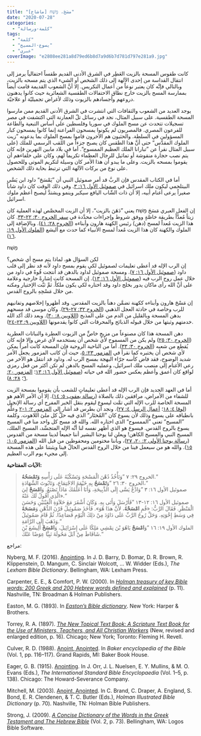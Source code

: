 ```yaml
---
title: "مسَحَ، מָשַׁח [ماشاخ]"
date: "2020-07-28"
categories: 
  - "كلمة-ورسالة"
tags: 
  - "كلمة"
  - "يسوع-المسيح"
  - "عبري"
coverImage: "e2808ee281a8d79ed6b8d7a9d6b7d781d797e281a9.jpg"
---
```


كانت طقوس المسحة بالزيت العَطِر في الشرق الأدنى القديم طقساً احتفالياً يرمز إلى انتقال القداسة من إحدى الآلهة إلى ذلك الشخص أو الشيء الذي يتم مسحه بالزيت، وبالتالي فإنَّه كان يعتبر نوعاً من أعمال التكريس. إلا أنَّ الشعوب القديمة قامت أيضاً بممارسة المسح بالزيت خارج نطاق الاحتفالات الطقسية الشعائرية حيث كانوا يدهنون دروعهم وأجسادهم بالزيوت وذلك لأغراض تجميليّة أو علاجيّة. 

يوجد العديد من الشعوب والثقافات التي انتشرت في الشرق الأدنى القديم ممن مارسوا المسحة الطقسية. على سبيل المثال، نجد في رسائل تلّ العمارنة التي اكتشفت في مصر تسجيلات تتحدث عن مسح الملوك في سوريا وفلسطين على أساس التبعية والطاعة للفرعون المصري. فالمصريون لم يكونوا يمسحون الفراعنة إنما كانوا يمسحون كبار المسؤولين في السلطة. والحثيون هم الآخرون قاموا بمسح الملوك بما يدعونه ”زيت الملوك المقدَّس“ حتى أنَّ هذا الطقس كان يصبح جزءاً من اللقب الرسمي للملك (على سبيل المثال نقرأ عن ”تبارانا الملك العظيم الممسوح“. أما في بلاد مابين النهرين فإنه كان يتم نصب حجارة منقوشة أو تماثيل للرجال العظماء تكريماً لهم، وكان على خلفاءهم أن يقوموا بمسحه بالزيت. وعلى ما يبدو أن هذا الأمر كان وسيلة لتكريم الموتى وللحصول على نوع من بركات الآلهة التي ترتبط بحاية ذلك الشخص.

أما في الكتاب المقدس فإن الربَّ قد أمر صموئيل النبي أن ”يَمْسَحَ“ داود ابن يَسَّى البيتلحمي ليكون ملك اسرائيل في [صموئيل الأول ١٦: ٣](https://biblia.com/books/ar-vandyke/1sam16.3). وفي ذلك الوقت كان داود شاباً صغيراً يرعى أغنام أبيه، إلا أن ذات الشّاب اليافع سيكبر وينمو ويشتدَّ ليصبح أعظم ملوك اسرائيل.

  
إن الفعل العبري مَسَحَ מָשַׁח يعني ”دَهَنَ بالزيت“، إلا أن الزيت المخصَّص لهذه العملية كان زيتاً مُعدَّاً بطريقة خاصَّةٍ ووفق شروط وإجراءات محدَّدة في [سفر الخروج ٣٠: ٢٢-٣٣](https://biblia.com/books/ar-vandyke/ex30.22-33). كان هذا الزيت مُعداً لمسح (دهن) رئيس الكهنة هارون وأبناءه ([الخروج ٢٨: ٤١](https://biblia.com/books/ar-vandyke/ex28.18)). وبالإضافة إلى الملوك والكهنة كان هذا الزيت مُعداً لمسح الأنبياء كما حدث مع أليشع ([الملوك الأول ١٩: ١٦](https://biblia.com/books/ar-vandyke/1ki19.16)).

מָשַׁח

لكن السؤال هو، لماذا يتم مسح أي شخص؟  
إن الرب الإله قد أعطى تعليمات لصموئيل لكي يقوم بمسح داود لأنه قد نظر إلى قلب داود ([صموئيل الأول ١٦: ٧](https://biblia.com/books/ar-vandyke/1ki16.7)). ومسحة صموئيل لداود بالدهن قد أنتجت قُوةً في داود من خلال عمل روح الرب فيه ([صموئيل الأول ١٦: ١٣](https://biblia.com/books/ar-vandyke/1sam16.13)). إن المسحة كانت إشارةً خارجية وعلامة على أنَّ الله رأى ماكان يدور بخلج داود وقد اختاره لكي يكون ملكاً. ثمَّ ثبَّت الإختيار ومكنه من خلال مَسْحِهِ بالروح القدس. 

إن مَسْحَ هارون وأبناءه ككهنة تضمَّن دهناً بالزيت المقدس. وقد أظهروا إخلاصهم وتفانيهم للرب وخاصة في حادثة العجل الذهبي ([الخروج ٣٢: ٢٧-٢٩](https://biblia.com/books/ar-vandyke/ex32.27-29)). وكان موسى قد مسحهم بدهن المسحة وبالقليل من الدم من على المذبح ([اللاويين ٨: ٣٠](https://biblia.com/books/ar-vandyke/lev8.30)). وبعد ذلك أكد الله خدمتهم وثبتها من خلال قبوله الذبائح والمحرقات التي كانوا يقدمونها ([اللاويين ٩: ٢٣-٢٤](https://biblia.com/books/ar-vandyke/lev9.23-24)).

دهن المسحة هذا كان مصنوعاً من مزيجٍ خاصٍّ من الزيوت العطرة والنباتات العطرية ([الخروج ٣٠: ٢٥](https://biblia.com/books/ar-vandyke/ex30.25)) ولم يكن من المسموح لأي شخص أن يستخدمه لأي غرض وإلا فإنه كان يُقطع من شعبه ([الخروج ٣٠: ٣٣](https://biblia.com/books/ar-vandyke/ex30.33)). أما من الناحية الروحية فإن المسحة كانت أمراً يمكن لأي شخص أن يختبره كما نقرأ في [المزمور ٢٣: ٥](https://biblia.com/books/ar-vandyke/ps23.5)، حيث أن كاتب المزمور يجعل الأمر شديد الوضوح، فقد فاض كأسه جرّاء البهجة بمسح الرب له. وداود قد انتقل هو الآخر من رعي الأغنام إلى منصب ملك اسرائيل، وعمليه المسح بالدهن لم تكن أكثر من فعل رمزي لواقع كان أعمق وأعظم يعكس حضور الله في حياته ([صموئيل الأول ١٦: ١٣](https://biblia.com/books/ar-vandyke/1sam16.13)؛ [المزمور ٢٠: ٦](https://biblia.com/books/ar-vandyke/ps20.6)؛ [٢٨: ٨](https://biblia.com/books/ar-vandyke/ps28.8)).

أما في العهد الجديد فإن الرب الإله قد أعطى تعليماتٍ للشعب بأن يقوموا بمسحة الزيت للشفاء من الأمراض، مرافقين ذلك بالصلاة ([رسالة يعقوب ٥: ١٤](https://biblia.com/books/ar-vandyke/jam5.14)). إلا أن الأمر الأهم هو المسحة الخاصة للرب الإله التي تمَّت ليسوع ليقوم بنقل الخبر المفرح أي رسالة الإنجيل ([لوقا ٤: ١٨](https://biblia.com/books/ar-vandyke/luk4.18)؛ [أعمال الرسل ٤: ٢٧](https://biblia.com/books/ar-vandyke/act4.27)). ونجد أن بطرس قد أشار إلى [المزمور ٢: ١-٢](https://biblia.com/books/ar-vandyke/ps1.1-2) وعلَّم بانطباقه على يسوع وذلك لأن يسوع كان ”المُختَار“ الذي فيه حلَّ كل ملئ اللاهوت. وكلمة ”المسيح“ تعني ”الممسوح“ الذي اختاره الله. والله قد مسح كل واحد منا في المسيح يسوع بالروح القدس. فيسوع هو الذي أظهر نفسه لنا أنَّه الإله المتجسِّد، المسيح الملك، المسيح النبي والمسيح الكاهن! ويعلن لنا يوحنا البشير أننا جميعاً لدينا مسحة من القدوس ([رسالة يوحنا الأولى ٢: ٢٠، ٢٧](https://biblia.com/books/ar-vandyke/1joh2.20-27))، وبأننا مختومين ومحفوظين من قبل الله ([المزمور ١٠٥: ١٥](https://biblia.com/books/ar-vandyke/ps105.15)). والله هو من سيعمل فينا من خلال الروح القدس الحالّ فينا ويثبتنا على هذه المسحة إلى مجيء يوم الرب العظيم.

**الآيات المفتاحية:**

> الخروج ٢٩: ٧ ”وَتَأْخُذُ دُهْنَ الْمَسْحَةِ وَتَسْكُبُهُ عَلَى رَأْسِهِ **وَتَمْسَحُهُ**.“  
> الخروج ٣٠: ٢٦ ”وَ**تَمْسَحُ** بِهِ خَيْمَةَ الاجْتِمَاعِ، وَتَابُوتَ الشَّهَادَةِ،“  
> صموئيل الأول ١٦: ٣ ”وَادْعُ يَسَّى إِلَى الذَّبِيحَةِ، وَأَنَا أُعَلِّمُكَ مَاذَا تَصْنَعُ. وَ**امْسَحْ** لِيَ الَّذِي أَقُولُ لَكَ عَنْهُ».“  
> صموئيل الأول ١٦: ١٢-١٣ ”فَأَرْسَلَ وَأَتَى بِهِ. وَكَانَ أَشْقَرَ مَعَ حَلاَوَةِ الْعَيْنَيْنِ وَحَسَنَ الْمَنْظَرِ. فَقَالَ الرَّبُّ: «قُمِ **امْسَحْهُ**، لأَنَّ هذَا هُوَ». فَأَخَذَ صَمُوئِيلُ قَرْنَ الدُّهْنِ وَ**مَسَحَهُ** فِي وَسَطِ إِخْوَتِهِ. وَحَلَّ رُوحُ الرَّبِّ عَلَى دَاوُدَ مِنْ ذلِكَ الْيَوْمِ فَصَاعِدًا. ثُمَّ قَامَ صَمُوئِيلُ وَذَهَبَ إِلَى الرَّامَةِ.“  
> الملوك الأول ١٩: ١٦ ”وَ**امْسَحْ** يَاهُوَ بْنَ نِمْشِي مَلِكًا عَلَى إِسْرَائِيلَ، وَ**امْسَحْ** أَلِيشَعَ بْنَ شَافَاطَ مِنْ آبَلَ مَحُولَةَ نَبِيًّا عِوَضًا عَنْكَ.“

مراجع:

Nyberg, M. F. (2016). [Anointing](https://ref.ly/logosres/lbd?hw=Anointing&off=1242). In J. D. Barry, D. Bomar, D. R. Brown, R. Klippenstein, D. Mangum, C. Sinclair Wolcott, … W. Widder (Eds.), _The Lexham Bible Dictionary_. Bellingham, WA: Lexham Press.

Carpenter, E. E., & Comfort, P. W. (2000). In [_Holman treasury of key Bible words: 200 Greek and 200 Hebrew words defined and explained_](https://ref.ly/logosres/hlmnkybblwds?ref=Page.p+11&off=83&ctx=unciation:+maw+SHAH%0a~Strong%E2%80%99s+Number:+488) (p. 11). Nashville, TN: Broadman & Holman Publishers.

Easton, M. G. (1893). In [_Easton’s Bible dictionary_](https://ref.ly/logosres/eastons?hw=Anoint&off=1720). New York: Harper & Brothers.

Torrey, R. A. (1897). [_The New Topical Text Book: A Scripture Text Book for the Use of Ministers, Teachers, and All Christian Workers_](https://ref.ly/logosres/torreys2012?ref=Page.p+16&off=579) (New, revised and enlarged edition, p. 16). Chicago; New York; Toronto: Fleming H. Revell.

Culver, R. D. (1988). [Anoint, Anointed](https://ref.ly/logosres/bkrencbib?ref=Page.p+116&off=5095). In _Baker encyclopedia of the Bible_ (Vol. 1, pp. 116–117). Grand Rapids, MI: Baker Book House.

Eager, G. B. (1915). [Anointing](https://ref.ly/logosres/intlbbldict1915?ref=Page.p+138&off=4420). In J. Orr, J. L. Nuelsen, E. Y. Mullins, & M. O. Evans (Eds.), _The International Standard Bible Encyclopaedia_ (Vol. 1–5, p. 138). Chicago: The Howard-Severance Company.

Mitchell, M. (2003). [Anoint, Anointed](https://ref.ly/logosres/hlmnillbbldict?hw=Anoint&off=931). In C. Brand, C. Draper, A. England, S. Bond, E. R. Clendenen, & T. C. Butler (Eds.), _Holman Illustrated Bible Dictionary_ (p. 70). Nashville, TN: Holman Bible Publishers.

Strong, J. (2009). [_A Concise Dictionary of the Words in the Greek Testament and The Hebrew Bible_](https://ref.ly/logosres/strngdichebgrk?ref=GreekStrongs.5624&off=642508) (Vol. 2, p. 73). Bellingham, WA: Logos Bible Software.
